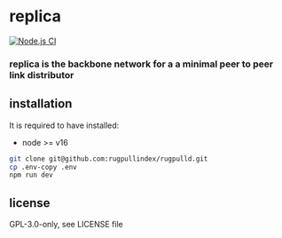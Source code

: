 # replica

[![Node.js CI](https://github.com/attestate/replica/actions/workflows/node.js.yml/badge.svg)](https://github.com/attestate/replica/actions/workflows/node.js.yml)

### replica is the backbone network for a a minimal peer to peer link distributor

## installation

It is required to have installed:

- node >= v16

```bash
git clone git@github.com:rugpullindex/rugpulld.git
cp .env-copy .env
npm run dev
```

## license

GPL-3.0-only, see LICENSE file
